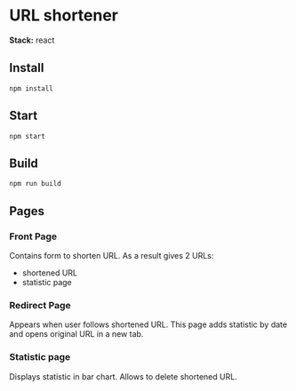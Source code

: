 # URL shortener 
**Stack:** react

## Install
```npm install```

## Start
```npm start```

## Build
```npm run build```

## Pages

### Front Page
Contains form to shorten URL. As a result gives 2 URLs:
+ shortened URL
+ statistic page

### Redirect Page
Appears when user follows shortened URL. This page adds statistic by date and opens original URL in a new tab.

### Statistic page
Displays statistic in bar chart. Allows to delete shortened URL.
